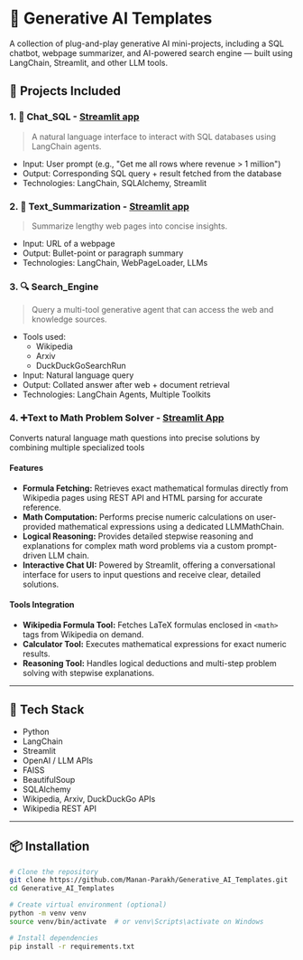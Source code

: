 # 🧠 Generative AI Templates

A collection of plug-and-play generative AI mini-projects, including a SQL chatbot, webpage summarizer, and AI-powered search engine — built using LangChain, Streamlit, and other LLM tools.

## 🚀 Projects Included

### 1. 💬 Chat_SQL - [Streamlit app](https://langchain-chatsql.streamlit.app/)
> A natural language interface to interact with SQL databases using LangChain agents.

- Input: User prompt (e.g., "Get me all rows where revenue > 1 million")
- Output: Corresponding SQL query + result fetched from the database
- Technologies: LangChain, SQLAlchemy, Streamlit

### 2. 📰 Text_Summarization - [Streamlit app](https://langchain-text-summarizer.streamlit.app/)
> Summarize lengthy web pages into concise insights.

- Input: URL of a webpage
- Output: Bullet-point or paragraph summary
- Technologies: LangChain, WebPageLoader, LLMs

### 3. 🔍 Search_Engine
> Query a multi-tool generative agent that can access the web and knowledge sources.

- Tools used:
  - Wikipedia
  - Arxiv
  - DuckDuckGoSearchRun
- Input: Natural language query
- Output: Collated answer after web + document retrieval
- Technologies: LangChain Agents, Multiple Toolkits

### 4. ➕Text to Math Problem Solver - [Streamlit App](https://langchain-text-to-math.streamlit.app/)
Converts natural language math questions into precise solutions by combining multiple specialized tools
#### Features

- **Formula Fetching:** Retrieves exact mathematical formulas directly from Wikipedia pages using REST API and HTML parsing for accurate reference.
- **Math Computation:** Performs precise numeric calculations on user-provided mathematical expressions using a dedicated LLMMathChain.
- **Logical Reasoning:** Provides detailed stepwise reasoning and explanations for complex math word problems via a custom prompt-driven LLM chain.
- **Interactive Chat UI:** Powered by Streamlit, offering a conversational interface for users to input questions and receive clear, detailed solutions.

#### Tools Integration

- **Wikipedia Formula Tool:** Fetches LaTeX formulas enclosed in `<math>` tags from Wikipedia on demand.
- **Calculator Tool:** Executes mathematical expressions for exact numeric results.
- **Reasoning Tool:** Handles logical deductions and multi-step problem solving with stepwise explanations.
---

## 🧰 Tech Stack

- Python
- LangChain
- Streamlit
- OpenAI / LLM APIs
- FAISS
- BeautifulSoup
- SQLAlchemy
- Wikipedia, Arxiv, DuckDuckGo APIs
- Wikipedia REST API
---

## 📦 Installation

```bash
# Clone the repository
git clone https://github.com/Manan-Parakh/Generative_AI_Templates.git
cd Generative_AI_Templates

# Create virtual environment (optional)
python -m venv venv
source venv/bin/activate  # or venv\Scripts\activate on Windows

# Install dependencies
pip install -r requirements.txt

